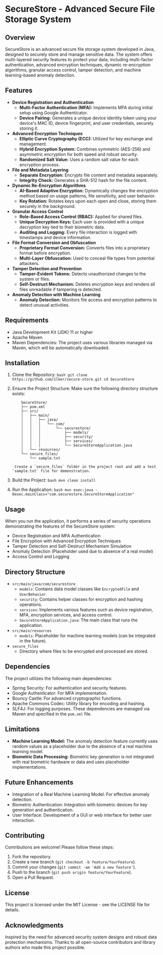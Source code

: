 # SecureStore - Advanced Secure File Storage System

## Overview
SecureStore is an advanced secure file storage system developed in Java, designed to securely store and manage sensitive data. The system offers multi-layered security features to protect your data, including multi-factor authentication, advanced encryption techniques, dynamic re-encryption algorithms, granular access control, tamper detection, and machine learning-based anomaly detection.

## Features
- **Device Registration and Authentication**
    - **Multi-Factor Authentication (MFA):** Implements MFA during initial setup using Google Authenticator.
    - **Device Pairing:** Generates a unique device identity token using your device's MAC ID, device fingerprint, and user credentials, securely storing it.
- **Advanced Encryption Techniques**
    - **Elliptic Curve Cryptography (ECC):** Utilized for key exchange and management.
    - **Hybrid Encryption System:** Combines symmetric (AES-256) and asymmetric encryption for both speed and robust security.
    - **Randomized Salt Value:** Uses a random salt value for each encryption process.
- **File and Metadata Layering**
    - **Separate Encryption:** Encrypts file content and metadata separately.
    - **Integrity Check:** Generates a SHA-512 hash for the file content.
- **Dynamic Re-Encryption Algorithms**
    - **AI-Based Adaptive Encryption:** Dynamically changes the encryption method based on usage patterns, file sensitivity, and user behavior.
    - **Key Rotation:** Rotates keys upon each open and close, storing them securely in the background.
- **Granular Access Control**
    - **Role-Based Access Control (RBAC):** Applied for shared files.
    - **Unique Decryption Keys:** Each user is provided with a unique decryption key tied to their biometric data.
    - **Auditing and Logging:** Every file interaction is logged with timestamps and device information.
- **File Format Conversion and Obfuscation**
    - **Proprietary Format Conversion:** Converts files into a proprietary format before encryption.
    - **Multi-Layer Obfuscation:** Used to conceal file types from potential attackers.
- **Tamper Detection and Prevention**
    - **Tamper-Evident Tokens:** Detects unauthorized changes to the system or files.
    - **Self-Destruct Mechanism:** Deletes encryption keys and renders all files unreadable if tampering is detected.
- **Anomaly Detection with Machine Learning**
    - **Anomaly Detection:** Monitors file access and encryption patterns to detect unusual activities.

## Requirements
- Java Development Kit (JDK) 11 or higher
- Apache Maven
- Maven Dependencies: The project uses various libraries managed via Maven, which will be automatically downloaded.

## Installation
1. Clone the Repository:
        ```bash
        git clone https://github.com/1lker/secure-store.git
        cd SecureStore
        ```
2. Ensure the Project Structure:
        Make sure the following directory structure exists:
    ```plaintext
        SecureStore/
        ├── pom.xml
        ├── src/
        │   ├── main/
        │   │   ├── java/
        │   │   │   └── com/
        │   │   │       └── securestore/
        │   │   │           ├── models/
        │   │   │           ├── security/
        │   │   │           ├── services/
        │   │   │           └── SecureStoreApplication.java
        │   └── resources/
        └── secure_files/
            └── sample.txt
    ```            
    
        Create a `secure_files` folder in the project root and add a test `sample.txt` file for demonstration.
3. Build the Project:
        ```bash
        mvn clean install
        ```
4. Run the Application:
        ```bash
        mvn exec:java -Dexec.mainClass="com.securestore.SecureStoreApplication"
        ```

## Usage
When you run the application, it performs a series of security operations demonstrating the features of the SecureStore system:
- Device Registration and MFA Authentication
- File Encryption with Advanced Encryption Techniques
- Tamper Detection and Self-Destruct Mechanism Simulation
- Anomaly Detection (Placeholder used due to absence of a real model)
- Access Control and Logging

## Directory Structure
- `src/main/java/com/securestore`
    - `models`: Contains data model classes like `EncryptedFile` and `UserBehavior`.
    - `security`: Contains helper classes for encryption and hashing operations.
    - `services`: Implements various features such as device registration, MFA, encryption services, and access control.
    - `SecureStoreApplication.java`: The main class that runs the application.
- `src/main/resources`
    - `models`: Placeholder for machine learning models (can be integrated in the future).
- `secure_files`
    - Directory where files to be encrypted and processed are stored.

## Dependencies
The project utilizes the following main dependencies:
- Spring Security: For authentication and security features.
- Google Authenticator: For MFA implementation.
- Bouncy Castle: For advanced cryptographic functions.
- Apache Commons Codec: Utility library for encoding and hashing.
- SLF4J: For logging purposes.
These dependencies are managed via Maven and specified in the `pom.xml` file.

## Limitations
- **Machine Learning Model:** The anomaly detection feature currently uses random values as a placeholder due to the absence of a real machine learning model.
- **Biometric Data Processing:** Biometric key generation is not integrated with real biometric hardware or data and uses placeholder implementations.

## Future Enhancements
- Integration of a Real Machine Learning Model: For effective anomaly detection.
- Biometric Authentication: Integration with biometric devices for key generation and authentication.
- User Interface: Development of a GUI or web interface for better user interaction.

## Contributing
Contributions are welcome! Please follow these steps:
1. Fork the repository.
2. Create a new branch (`git checkout -b feature/YourFeature`).
3. Commit your changes (`git commit -am 'Add a new feature'`).
4. Push to the branch (`git push origin feature/YourFeature`).
5. Open a Pull Request.

## License
This project is licensed under the MIT License - see the LICENSE file for details.

## Acknowledgments
Inspired by the need for advanced security system designs and robust data protection mechanisms. Thanks to all open-source contributors and library authors who made this project possible.
